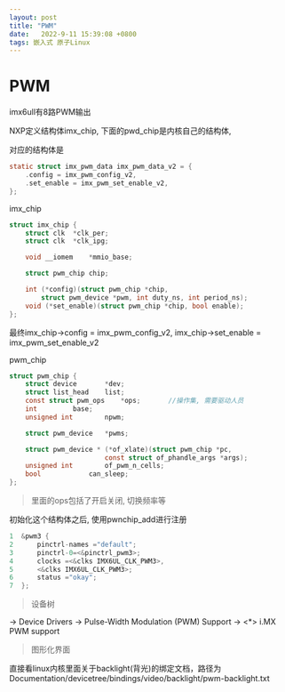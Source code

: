 ```yaml
---
layout: post
title: "PWM" 
date:   2022-9-11 15:39:08 +0800
tags: 嵌入式 原子Linux 
---
```


# PWM

imx6ull有8路PWM输出

NXP定义结构体imx_chip, 下面的pwd_chip是内核自己的结构体, 

对应的结构体是

```c
static struct imx_pwm_data imx_pwm_data_v2 = {
	.config = imx_pwm_config_v2,
	.set_enable = imx_pwm_set_enable_v2,
};
```



imx_chip

```c
struct imx_chip {
	struct clk	*clk_per;
	struct clk	*clk_ipg;

	void __iomem	*mmio_base;

	struct pwm_chip	chip;

	int (*config)(struct pwm_chip *chip,
		struct pwm_device *pwm, int duty_ns, int period_ns);
	void (*set_enable)(struct pwm_chip *chip, bool enable);
};
```

最终imx_chip->config = imx_pwm_config_v2, imx_chip->set_enable = imx_pwm_set_enable_v2

pwm_chip

```c
struct pwm_chip {
	struct device		*dev;
	struct list_head	list;
	const struct pwm_ops	*ops;		//操作集, 需要驱动人员
	int			base;
	unsigned int		npwm;

	struct pwm_device	*pwms;

	struct pwm_device *	(*of_xlate)(struct pwm_chip *pc,
					    const struct of_phandle_args *args);
	unsigned int		of_pwm_n_cells;
	bool			can_sleep;
};
```

>   里面的ops包括了开启关闭, 切换频率等

初始化这个结构体之后, 使用pwnchip_add进行注册

 ```c
 1	&pwm3 {
 2		pinctrl-names ="default";
 3		pinctrl-0=<&pinctrl_pwm3>;
 4		clocks =<&clks IMX6UL_CLK_PWM3>,
 5		<&clks IMX6UL_CLK_PWM3>;
 6		status ="okay";
 7	};
 ```

>   设备树

-> Device Drivers    -> Pulse-Width Modulation (PWM) Support -> <*> i.MX PWM support

>   图形化界面









直接看linux内核里面关于backlight(背光)的绑定文档，路径为Documentation/devicetree/bindings/video/backlight/pwm-backlight.txt











